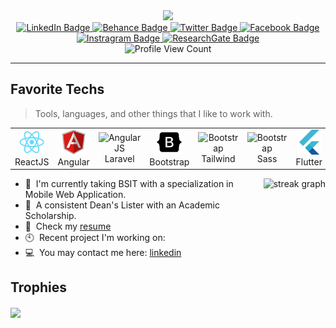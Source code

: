 <div id="header" align="center">
  <img src="https://media.giphy.com/media/dMLmQfCO7lCA2gX3tw/giphy.gif"  width="200"/>
</div> 

<div id="badges" align="center">
  <a href="https://www.linkedin.com/in/raegan-faith-paguirigan-579828220/">
    <img src="https://img.shields.io/badge/LinkedIn-blue?style=for-the-badge&logo=linkedin&logoColor=white" alt="LinkedIn Badge"/>
  </a>
  <a href="https://www.behance.net/raeganpaguiri">
    <img src="https://img.shields.io/badge/Behance-blue?style=for-the-badge&logo=behance&logoColor=white" alt="Behance Badge"/>
  </a>
  <a href="https://twitter.com/Rafaegan">
    <img src="https://img.shields.io/badge/Twitter-blue?style=for-the-badge&logo=twitter&logoColor=white" alt="Twitter Badge"/>
  </a>
  <a href="https://www.facebook.com/raeganfaith.paguirigan">
    <img src="https://img.shields.io/badge/Facebook-blue?style=for-the-badge&logo=facebook&logoColor=white" alt="Facebook Badge"/>
  </a>
  <a href="https://www.instagram.com/rafaegan_/">
    <img src="https://img.shields.io/badge/Instagram-violet?style=for-the-badge&logo=instagram&logoColor=white" alt="Instragram Badge"/>
  </a>
  <a href="https://www.researchgate.net/profile/Raegan-Faith-Paguirigan">
    <img src="https://img.shields.io/badge/ResearchGate-white?style=for-the-badge&logo=researchgate&logoColor=black" alt="ResearchGate Badge"/>
  </a>
</div>

<div id="counter" align="center">
  <img src="https://komarev.com/ghpvc/?username=raeganfaith&style=flat-square&color=blue" alt="Profile View Count"/>
</div>

---


<h2 align="left">Favorite Techs</h2>

> Tools, languages, and other things that I like to work with.

<table>
  <tr>
    <td align="center" width="96">
        <img src="https://github.com/devicons/devicon/blob/master/icons/react/react-original.svg" title="ReactJS" alt="ReactJS" width="40" height="40"/>
      <br>ReactJS
    </td>
    <td align="center" width="96">
      <img src = "https://github.com/devicons/devicon/blob/master/icons/angularjs/angularjs-original.svg" title="AngularJS" alt="AngularJS" width="40" height="40"/>
      <br>Angular
    </td>
    <td align="center" width="96">
      <img src = "https://cdn.jsdelivr.net/gh/devicons/devicon/icons/laravel/laravel-plain.svg" title="AngularJS" alt="AngularJS" width="40" height="40"/>
      <br>Laravel
    </td>
    <td align="center" width="96">
      <img src="https://github.com/devicons/devicon/blob/master/icons/bootstrap/bootstrap-plain.svg" title="Bootstrap" alt="Bootstrap" width="40" height="40"/>
      <br>Bootstrap
    </td>
    <td align="center" width="96">
      <img src="https://cdn.jsdelivr.net/gh/devicons/devicon/icons/tailwindcss/tailwindcss-plain.svg" title="Bootstrap" alt="Bootstrap" width="40" height="40"/>
      <br>Tailwind
    </td>
    <td align="center" width="96">
      <img src="https://cdn.jsdelivr.net/gh/devicons/devicon/icons/sass/sass-original.svg" title="Bootstrap" alt="Bootstrap" width="40" height="40"/>
      <br>Sass
    </td>
    <td align="center" width="96">
      <img src="https://github.com/devicons/devicon/blob/master/icons/flutter/flutter-original.svg" title="Flutter" alt="Flutter" width="40" height="40"/>
      <br>Flutter
    </td>
    <td align="center" width="96"> 
      <img src="https://cdn.jsdelivr.net/gh/devicons/devicon/icons/github/github-original.svg" title="Flutter" alt="Flutter" width="40" height="40"/>
      <br>Github
    </td>
    <td align="center" width="96"> 
      <img src="https://cdn.jsdelivr.net/gh/devicons/devicon/icons/git/git-original.svg" title="Flutter" alt="Flutter" width="40" height="40"/>
      <br>Git
    </td>
    <td align="center"  width="96">
      <img src="https://cdn.jsdelivr.net/gh/devicons/devicon/icons/vscode/vscode-original.svg" title="Flutter" alt="Flutter" width="40" height="40"/>
      <br>VsCode
    </td>
    <td align="center" width="96">
      <img src="https://cdn.jsdelivr.net/gh/devicons/devicon/icons/npm/npm-original-wordmark.svg" title="Flutter" alt="Flutter" width="40" height="40"/>
      <br>Npm
    </td>
  </tr>
</table>


<a href="#">
   <img src="https://streak-stats.demolab.com?user=raeganfaith&theme=onedark&background=EBEBEB00" height="150" alt="streak graph"  align="right"/>
</a>

- :office: &nbsp;I'm currently taking BSIT with a specialization in Mobile Web Application.
- :seedling: &nbsp;A consistent Dean's Lister with an Academic Scholarship.
- 👀 &nbsp;Check my [resume] 
- 🕙 &nbsp;Recent project I'm working on:
- 💻 &nbsp;You may contact me here: [linkedin] 
  
<h2 align="left">Trophies</h2>
  <img src="https://github-profile-trophy.vercel.app/?username=raeganfaith&theme=onedark&no-bg=true&rank=A" height="150" align="center"/>


<!-- links -->

[84.51°]: https://github.com/8451 "84.51° Github Home"
[issues page]: https://github.com/MacroPower/MacroPower/issues "MacroPower/issues"
[linkedin]: https://www.linkedin.com/in/raegan-faith-paguirigan-579828220/ "Raegan Faith LinkedIn"
[project]: # "Current Project"
[resume]: https://raeganfaith.github.io/Resume/ "My Resume"

